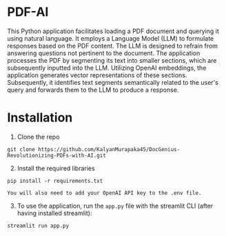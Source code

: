 # PDF-AI
This Python application facilitates loading a PDF document and querying it using natural language. It employs a Language Model (LLM) to formulate responses based on the PDF content. The LLM is designed to refrain from answering questions not pertinent to the document. The application processes the PDF by segmenting its text into smaller sections, which are subsequently inputted into the LLM. Utilizing OpenAI embeddings, the application generates vector representations of these sections. Subsequently, it identifies text segments semantically related to the user's query and forwards them to the LLM to produce a response.
#  Installation 

1. Clone the repo

 ```
 git clone https://github.com/KalyanMurapaka45/DocGenius-Revolutionizing-PDFs-with-AI.git
 ```
 
 2. Install the required libraries

```
pip install -r requirements.txt
```

```You will also need to add your OpenAI API key to the .env file.```

3. To use the application, run the ```app.py``` file with the streamlit CLI (after having installed streamlit):

```
streamlit run app.py
```
